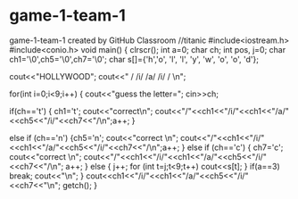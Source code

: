 # game-1-team-1
game-1-team-1 created by GitHub Classroom
//titanic
#include<iostream.h>
#include<conio.h>
void main()
{
clrscr();
int a=0; char ch; int pos, j=0;
char ch1='\0',ch5='\0',ch7='\0';
char s[]={'h','o', 'l', 'l', 'y', 'w', 'o', 'o', 'd'};

cout<<"HOLLYWOOD";
cout<<" /  /i/ /a/ /i/ /  \n";


for(int i=0;i<9;i++)
{
cout<<"guess the letter=";
cin>>ch;


 if(ch=='t')
   { ch1='t'; cout<<"correct\n";
   cout<<"/"<<ch1<<"/i/"<<ch1<<"/a/"<<ch5<<"/i/"<<ch7<<"/\n";a++;
   }

 else if (ch=='n')
    {ch5='n';  cout<<"correct \n";
    cout<<"/"<<ch1<<"/i/"<<ch1<<"/a/"<<ch5<<"/i/"<<ch7<<"/\n";a++;
    }
 else if (ch=='c')
   { ch7='c'; cout<<"correct \n";
   cout<<"/"<<ch1<<"/i/"<<ch1<<"/a/"<<ch5<<"/i/"<<ch7<<"/\n"; a++;
   }
  else
 {
  j++;
 for (int t=j;t<9;t++)
 cout<<s[t];
 }
 if(a==3)
 break;
 cout<<"\n";
 }
 cout<<ch1<<"/i/"<<ch1<<"/a/"<<ch5<<"/i/"<<ch7<<"\n";
getch();
}
